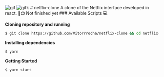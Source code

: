 <img alt="gif" src="githubAssets/webGif.gif" />
<img alt="gifk" src="githubAssets/mobileGif.gif" />
# netflix-clone
A clone of the Netflix interface developed in react. 🍿📺
Not finished yet
### Available Scripts 💻

**Cloning repository and running**

```bash
$ git clone https://github.com/Vitorrrocha/netflix-clone && cd netflix-clone
```

**Installing dependencies**

```bash
$ yarn
```

**Getting Started**

```bash
$ yarn start
```
